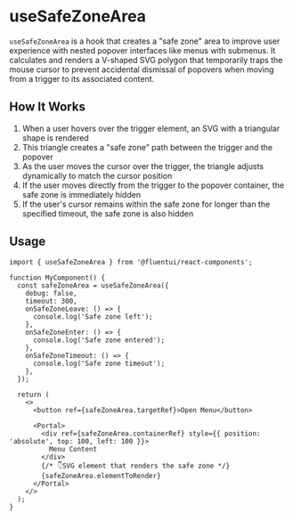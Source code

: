 # useSafeZoneArea

`useSafeZoneArea` is a hook that creates a "safe zone" area to improve user experience with nested popover interfaces like menus with submenus. It calculates and renders a V-shaped SVG polygon that temporarily traps the mouse cursor to prevent accidental dismissal of popovers when moving from a trigger to its associated content.

## How It Works

1. When a user hovers over the trigger element, an SVG with a triangular shape is rendered
2. This triangle creates a "safe zone" path between the trigger and the popover
3. As the user moves the cursor over the trigger, the triangle adjusts dynamically to match the cursor position
4. If the user moves directly from the trigger to the popover container, the safe zone is immediately hidden
5. If the user's cursor remains within the safe zone for longer than the specified timeout, the safe zone is also hidden

## Usage

```tsx
import { useSafeZoneArea } from '@fluentui/react-components';

function MyComponent() {
  const safeZoneArea = useSafeZoneArea({
    debug: false,
    timeout: 300,
    onSafeZoneLeave: () => {
      console.log('Safe zone left');
    },
    onSafeZoneEnter: () => {
      console.log('Safe zone entered');
    },
    onSafeZoneTimeout: () => {
      console.log('Safe zone timeout');
    },
  });

  return (
    <>
      <button ref={safeZoneArea.targetRef}>Open Menu</button>

      <Portal>
        <div ref={safeZoneArea.containerRef} style={{ position: 'absolute', top: 100, left: 100 }}>
          Menu Content
        </div>
        {/* 👇SVG element that renders the safe zone */}
        {safeZoneArea.elementToRender}
      </Portal>
    </>
  );
}
```
